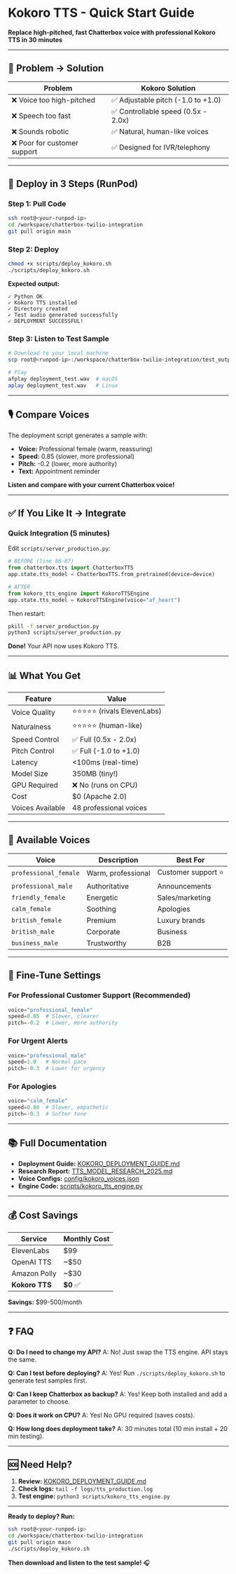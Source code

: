 # Kokoro TTS - Quick Start Guide

**Replace high-pitched, fast Chatterbox voice with professional Kokoro TTS in 30 minutes**

---

## 🎯 Problem → Solution

| Problem | Kokoro Solution |
|---------|-----------------|
| ❌ Voice too high-pitched | ✅ Adjustable pitch (-1.0 to +1.0) |
| ❌ Speech too fast | ✅ Controllable speed (0.5x - 2.0x) |
| ❌ Sounds robotic | ✅ Natural, human-like voices |
| ❌ Poor for customer support | ✅ Designed for IVR/telephony |

---

## 🚀 Deploy in 3 Steps (RunPod)

### Step 1: Pull Code

```bash
ssh root@<your-runpod-ip>
cd /workspace/chatterbox-twilio-integration
git pull origin main
```

### Step 2: Deploy

```bash
chmod +x scripts/deploy_kokoro.sh
./scripts/deploy_kokoro.sh
```

**Expected output:**
```
✓ Python OK
✓ Kokoro TTS installed
✓ Directory created
✓ Test audio generated successfully
✓ DEPLOYMENT SUCCESSFUL!
```

### Step 3: Listen to Test Sample

```bash
# Download to your local machine
scp root@<runpod-ip>:/workspace/chatterbox-twilio-integration/test_outputs/kokoro_samples/deployment_test.wav .

# Play
afplay deployment_test.wav  # macOS
aplay deployment_test.wav   # Linux
```

---

## 🎙️ Compare Voices

The deployment script generates a sample with:
- **Voice:** Professional female (warm, reassuring)
- **Speed:** 0.85 (slower, more professional)
- **Pitch:** -0.2 (lower, more authority)
- **Text:** Appointment reminder

**Listen and compare with your current Chatterbox voice!**

---

## ✅ If You Like It → Integrate

### Quick Integration (5 minutes)

Edit `scripts/server_production.py`:

```python
# BEFORE (line 86-87)
from chatterbox.tts import ChatterboxTTS
app.state.tts_model = ChatterboxTTS.from_pretrained(device=device)

# AFTER
from kokoro_tts_engine import KokoroTTSEngine
app.state.tts_model = KokoroTTSEngine(voice="af_heart")
```

Then restart:
```bash
pkill -f server_production.py
python3 scripts/server_production.py
```

**Done!** Your API now uses Kokoro TTS.

---

## 📊 What You Get

| Feature | Value |
|---------|-------|
| Voice Quality | ⭐⭐⭐⭐⭐ (rivals ElevenLabs) |
| Naturalness | ⭐⭐⭐⭐⭐ (human-like) |
| Speed Control | ✅ Full (0.5x - 2.0x) |
| Pitch Control | ✅ Full (-1.0 to +1.0) |
| Latency | <100ms (real-time) |
| Model Size | 350MB (tiny!) |
| GPU Required | ❌ No (runs on CPU) |
| Cost | $0 (Apache 2.0) |
| Voices Available | 48 professional voices |

---

## 🎨 Available Voices

| Voice | Description | Best For |
|-------|-------------|----------|
| `professional_female` | Warm, professional | Customer support ⭐ |
| `professional_male` | Authoritative | Announcements |
| `friendly_female` | Energetic | Sales/marketing |
| `calm_female` | Soothing | Apologies |
| `british_female` | Premium | Luxury brands |
| `british_male` | Corporate | Business |
| `business_male` | Trustworthy | B2B |

---

## 🔧 Fine-Tune Settings

### For Professional Customer Support (Recommended)

```python
voice="professional_female"
speed=0.85  # Slower, clearer
pitch=-0.2  # Lower, more authority
```

### For Urgent Alerts

```python
voice="professional_male"
speed=1.0   # Normal pace
pitch=-0.3  # Lower for urgency
```

### For Apologies

```python
voice="calm_female"
speed=0.80  # Slower, empathetic
pitch=-0.3  # Softer tone
```

---

## 📚 Full Documentation

- **Deployment Guide:** [KOKORO_DEPLOYMENT_GUIDE.md](KOKORO_DEPLOYMENT_GUIDE.md)
- **Research Report:** [TTS_MODEL_RESEARCH_2025.md](TTS_MODEL_RESEARCH_2025.md)
- **Voice Configs:** [config/kokoro_voices.json](config/kokoro_voices.json)
- **Engine Code:** [scripts/kokoro_tts_engine.py](scripts/kokoro_tts_engine.py)

---

## 💰 Cost Savings

| Service | Monthly Cost |
|---------|--------------|
| ElevenLabs | $99 |
| OpenAI TTS | ~$50 |
| Amazon Polly | ~$30 |
| **Kokoro TTS** | **$0** ✅ |

**Savings:** $99-500/month

---

## ❓ FAQ

**Q: Do I need to change my API?**
A: No! Just swap the TTS engine. API stays the same.

**Q: Can I test before deploying?**
A: Yes! Run `./scripts/deploy_kokoro.sh` to generate test samples first.

**Q: Can I keep Chatterbox as backup?**
A: Yes! Keep both installed and add a parameter to choose.

**Q: Does it work on CPU?**
A: Yes! No GPU required (saves costs).

**Q: How long does deployment take?**
A: 30 minutes total (10 min install + 20 min testing).

---

## 🆘 Need Help?

1. **Review:** [KOKORO_DEPLOYMENT_GUIDE.md](KOKORO_DEPLOYMENT_GUIDE.md)
2. **Check logs:** `tail -f logs/tts_production.log`
3. **Test engine:** `python3 scripts/kokoro_tts_engine.py`

---

**Ready to deploy? Run:**

```bash
ssh root@<your-runpod-ip>
cd /workspace/chatterbox-twilio-integration
git pull origin main
./scripts/deploy_kokoro.sh
```

**Then download and listen to the test sample!** 🎧
